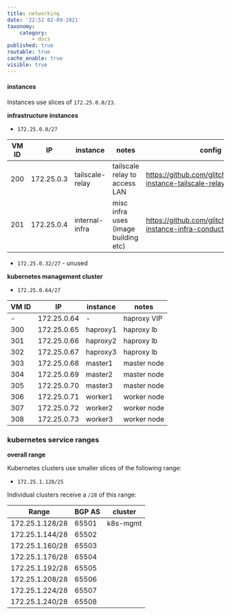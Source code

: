 ```yaml
---
title: networking
date: '22:52 02-09-2021'
taxonomy:
    category:
        - docs
published: true
routable: true
cache_enable: true
visible: true
---
```


#### instances

Instances use slices of `172.25.0.0/23`.

**infrastructure instances**

- `172.25.0.0/27`

| VM ID | IP               | instance          | notes                                               | config                                                                                           |
|----------|----------------|--------------------|------------------------------------------------|-------------------------------------------------------------------------------------|
| 200     | 172.25.0.3 | tailscale-relay | tailscale relay to access LAN           | https://github.com/glitchcrab/homelab-instance-tailscale-relay   |
| 201     | 172.25.0.4 | internal-infra   | misc infra uses (image building etc) | https://github.com/glitchcrab/homelab-instance-infra-conductor |

- `172.25.0.32/27` - unused

**kubernetes management cluster**

- `172.25.0.64/27`

| VM ID | IP                 | instance  | notes           |
|----------|------------------|-------------|------------------|
| -          | 172.25.0.64 | -              | haproxy VIP |
| 300     | 172.25.0.65 | haproxy1 | haproxy lb    |
| 301     | 172.25.0.66 | haproxy2 | haproxy lb   |
| 302     | 172.25.0.67 | haproxy3 | haproxy lb   |
| 303     | 172.25.0.68 | master1  | master node  |
| 304     | 172.25.0.69 | master2  | master node  |
| 305     | 172.25.0.70 | master3  | master node  |
| 306     | 172.25.0.71 | worker1  | worker node  |
| 307     | 172.25.0.72 | worker2  | worker node  |
| 308     | 172.25.0.73 | worker3  | worker node  |

### kubernetes service ranges

**overall range**

Kubernetes clusters use smaller slices of the following range:

- `172.25.1.128/25`

Individual clusters receive a `/28` of this range:

| Range                | BGP AS |cluster       |
|-----------------------|-------------|--------------|
| 172.25.1.128/28 | 65501 | k8s-mgmt |
| 172.25.1.144/28 | 65502 | |
| 172.25.1.160/28 | 65503 | |
| 172.25.1.176/28 | 65504 | |
| 172.25.1.192/28 | 65505 | |
| 172.25.1.208/28 | 65506 | |
| 172.25.1.224/28 | 65507 | |
| 172.25.1.240/28 | 65508 | |